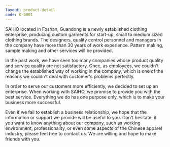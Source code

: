 ```yaml
---
layout: product-detail
code: K-0001
---
```

SAIHO located in Foshan, Guandong is a newly established clothing enterprise, producing custom garments for start-up, small to medium sized clothing brands. The designers, quality control personnel and managers in the company have more than 30 years of work experience. Pattern making, sample making and other services will be provided.

In the past work, we have seen too many companies whose product quality and service quality are not satisfactory. Once, as employees, we couldn't change the established way of working in the company, which is one of the reasons we couldn't deal with customer's problems perfectly.

In order to serve our customers more efficiently, we decided to set up an enterprise. When working with SAIHO, we promise to provide you with the best service. Everything we do has one purpose only, which is to make your business more successful.

Even if we fail to establish a business relationship, we hope that the information or support we provide will be useful to you.
Don't hesitate, if you want to know anything about our company, such as working environment, professionality, or even some aspects of the Chinese apparel industry, please feel free to contact us. We are willing and hope to make friends with you.